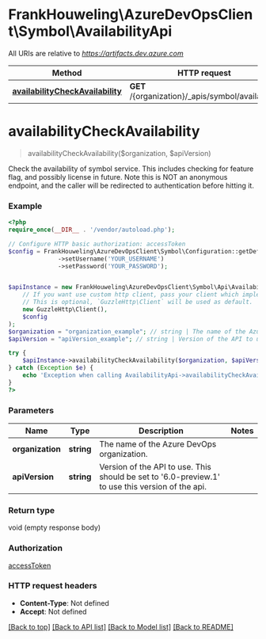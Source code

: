 # FrankHouweling\AzureDevOpsClient\Symbol\AvailabilityApi

All URIs are relative to *https://artifacts.dev.azure.com*

Method | HTTP request | Description
------------- | ------------- | -------------
[**availabilityCheckAvailability**](AvailabilityApi.md#availabilityCheckAvailability) | **GET** /{organization}/_apis/symbol/availability | 


# **availabilityCheckAvailability**
> availabilityCheckAvailability($organization, $apiVersion)



Check the availability of symbol service. This includes checking for feature flag, and possibly license in future. Note this is NOT an anonymous endpoint, and the caller will be redirected to authentication before hitting it.

### Example
```php
<?php
require_once(__DIR__ . '/vendor/autoload.php');

// Configure HTTP basic authorization: accessToken
$config = FrankHouweling\AzureDevOpsClient\Symbol\Configuration::getDefaultConfiguration()
              ->setUsername('YOUR_USERNAME')
              ->setPassword('YOUR_PASSWORD');


$apiInstance = new FrankHouweling\AzureDevOpsClient\Symbol\Api\AvailabilityApi(
    // If you want use custom http client, pass your client which implements `GuzzleHttp\ClientInterface`.
    // This is optional, `GuzzleHttp\Client` will be used as default.
    new GuzzleHttp\Client(),
    $config
);
$organization = "organization_example"; // string | The name of the Azure DevOps organization.
$apiVersion = "apiVersion_example"; // string | Version of the API to use.  This should be set to '6.0-preview.1' to use this version of the api.

try {
    $apiInstance->availabilityCheckAvailability($organization, $apiVersion);
} catch (Exception $e) {
    echo 'Exception when calling AvailabilityApi->availabilityCheckAvailability: ', $e->getMessage(), PHP_EOL;
}
?>
```

### Parameters

Name | Type | Description  | Notes
------------- | ------------- | ------------- | -------------
 **organization** | **string**| The name of the Azure DevOps organization. |
 **apiVersion** | **string**| Version of the API to use.  This should be set to &#39;6.0-preview.1&#39; to use this version of the api. |

### Return type

void (empty response body)

### Authorization

[accessToken](../../README.md#accessToken)

### HTTP request headers

 - **Content-Type**: Not defined
 - **Accept**: Not defined

[[Back to top]](#) [[Back to API list]](../../README.md#documentation-for-api-endpoints) [[Back to Model list]](../../README.md#documentation-for-models) [[Back to README]](../../README.md)

